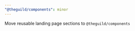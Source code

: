 ```yaml
---
"@theguild/components": minor
---
```


Move reusable landing page sections to `@theguild/components`

